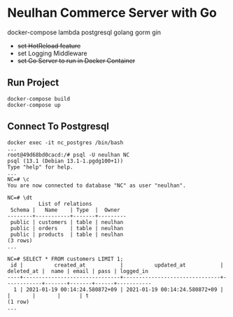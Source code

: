 # Neulhan Commerce Server with Go
docker-compose lambda postgresql golang gorm gin

- ~~set HotReload feature~~
- set Logging Middleware
- ~~set Go Server to run in Docker Container~~

## Run Project
```
docker-compose build
docker-compose up
```

## Connect To Postgresql 
```
docker exec -it nc_postgres /bin/bash
...
root@49d68bd0cacd:/# psql -U neulhan NC
psql (13.1 (Debian 13.1-1.pgdg100+1))
Type "help" for help.
...
NC=# \c
You are now connected to database "NC" as user "neulhan".
```

```
NC=# \dt
          List of relations
 Schema |   Name    | Type  |  Owner  
--------+-----------+-------+---------
 public | customers | table | neulhan
 public | orders    | table | neulhan
 public | products  | table | neulhan
(3 rows)
...

NC=# SELECT * FROM customers LIMIT 1;
 id |          created_at           |          updated_at           | deleted_at |  name | email | pass | logged_in 
----+-------------------------------+-------------------------------+------------+-------+-------+------+-----------
  1 | 2021-01-19 00:14:24.580872+09 | 2021-01-19 00:14:24.580872+09 |            |       |       |      | t
(1 row)
...
```